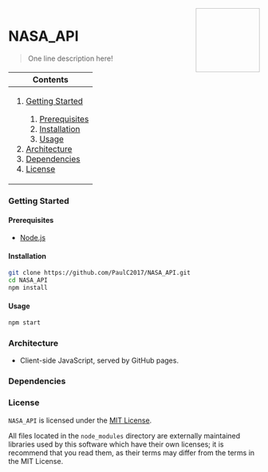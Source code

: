 <img height="128px" width="128px" align="right" />

# NASA_API

> One line description here!

<table>
	<thead>
		<tr>
			<th align="center"><strong>Contents</strong></th>
		</tr>
	</thead>
	<tbody>
		<tr>
			<td>
				<ol>
					<li><a href="#getting-started">Getting Started</a></li>
					<ol>
						<li><a href="#prerequisites">Prerequisites</a></li>
						<li><a href="#installation">Installation</a></li>
						<li><a href="#usage">Usage</a></li>
					</ol>
					<li><a href="#architecture">Architecture</a></li>
					<li><a href="#dependencies">Dependencies</a></li>
					<li><a href="#license">License</a></li>
				</ol>
			</td>
		</tr>
	</tbody>
</table>

### Getting Started

#### Prerequisites

- [Node.js](https://nodejs.org/en/download/)

#### Installation

```bash
git clone https://github.com/PaulC2017/NASA_API.git
cd NASA_API
npm install
```

#### Usage

```bash
npm start
```

### Architecture

- Client-side JavaScript, served by GitHub pages.

### Dependencies

### License

`NASA_API` is licensed under the [MIT License](https://github.com/PaulC2017/NASA_API/blob/master/LICENSE).

All files located in the `node_modules` directory are externally maintained libraries used by this software which have their own licenses; it is recommend that you read them, as their terms may differ from the terms in the MIT License.
